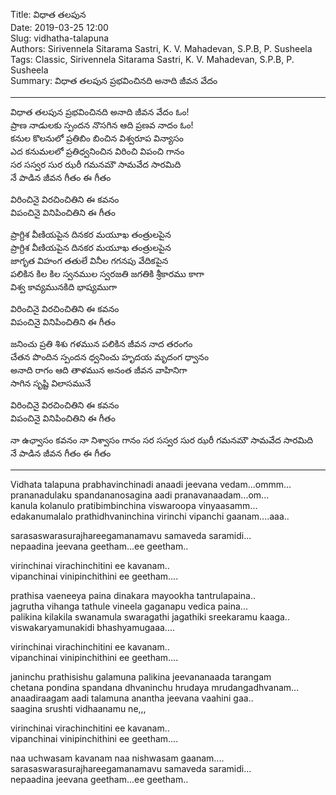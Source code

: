 Title: విధాత తలపున  
Date: 2019-03-25 12:00      
Slug: vidhatha-talapuna  
Authors: Sirivennela Sitarama Sastri, K. V. Mahadevan, S.P.B, P. Susheela   
Tags: Classic, Sirivennela Sitarama Sastri, K. V. Mahadevan, S.P.B, P. Susheela   
Summary: విధాత తలపున ప్రభవించినది అనాది జీవన వేదం  

-----

విధాత తలపున ప్రభవించినది అనాది జీవన వేదం ఓం!   
ప్రాణ నాడులకు స్పందన నొసగిన ఆది ప్రణవ నాదం ఓం!   
కనుల కొలనులో ప్రతిబిం బించిన విశ్వరూప విన్యాసం   
ఎద కనుమలలో ప్రతిధ్వనించిన విరించి విపంచి గానం   
సర సస్వర సుర ఝరీ గమనమౌ సామవేద సారమిది   
నే పాడిన జీవన గీతం ఈ గీతం   

విరించినై విరచించితిని ఈ కవనం   
విపంచినై వినిపించితిని ఈ గీతం   

 
ప్రాగ్దిశ వీణియపైన దినకర మయూఖ తంత్రులపైన   
ప్రాగ్దిశ వీణియపైన దినకర మయూఖ తంత్రులపైన   
జాగృత విహంగ తతులే వినీల గగనపు వేదికపైన   
పలికిన కిల కిల స్వనముల స్వరజతి జగతికి శ్రీకారము కాగా   
విశ్వ కావ్యమునకిది భాష్యముగా   

విరించినై విరచించితిని ఈ కవనం   
విపంచినై వినిపించితిని ఈ గీతం   

జనించు ప్రతి శిశు గళమున పలికిన జీవన నాద తరంగం   
చేతన పొందిన స్పందన ధ్వనించు హృదయ మృదంగ ధ్వానం   
అనాది రాగం ఆది తాళమున అనంత జీవన వాహినిగా   
సాగిన సృష్టి విలాసమునే   

విరించినై విరచించితిని ఈ కవనం   
విపంచినై వినిపించితిని ఈ గీతం   

నా ఉఛ్వాసం కవనం నా నిశ్వాసం గానం 
సర సస్వర సుర ఝరీ గమనమౌ సామవేద సారమిది   
నే పాడిన జీవన గీతం ఈ గీతం   

-----

Vidhata talapuna prabhavinchinadi anaadi jeevana vedam...ommm...  
prananadulaku spandananosagina aadi pranavanaadam...om...  
kanula kolanulo pratibimbinchina viswaroopa vinyaasamm...  
edakanumalalo prathidhvaninchina virinchi vipanchi gaanam....aaa..  

sarasaswarasurajhareegamanamavu samaveda saramidi...    
nepaadina jeevana geetham...ee geetham..  

virinchinai virachinchitini ee kavanam..  
vipanchinai vinipinchithini ee geetham....  

prathisa vaeneeya paina dinakara mayookha tantrulapaina..  
jagrutha vihanga tathule vineela gaganapu vedica paina...  
palikina kilakila swanamula swaragathi jagathiki sreekaramu kaaga..  
viswakaryamunakidi bhashyamugaaa....  

virinchinai virachinchitini ee kavanam..  
vipanchinai vinipinchithini ee geetham....  

janinchu prathisishu galamuna palikina jeevananaada tarangam     
chetana pondina spandana dhvaninchu hrudaya mrudangadhvanam...    
anaadiraagam aadi talamuna anantha jeevana vaahini gaa..    
saagina srushti vidhaanamu ne,,,  

virinchinai virachinchitini ee kavanam..    
vipanchinai vinipinchithini ee geetham....  

naa uchwasam kavanam naa nishwasam gaanam....  
sarasaswarasurajhareegamanamavu samaveda saramidi...  
nepaadina jeevana geetham...ee geetham..  